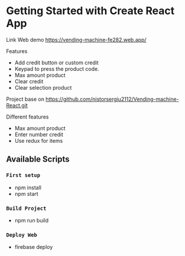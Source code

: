 # Getting Started with Create React App

Link Web demo
https://vending-machine-fe282.web.app/


Features

- Add credit button or custom credit
- Keypad to press the product code.
- Max amount product
- Clear credit
- Clear selection product

Project base on https://github.com/nistorsergiu2112/Vending-machine-React.git

Different features

- Max amount product
- Enter number credit
- Use redux for items

## Available Scripts

### `First setup`

- npm install
- npm start

### `Build Project`

- npm run build

### `Deploy Web`

- firebase deploy


